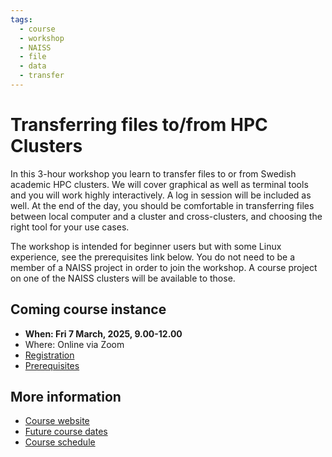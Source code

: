 ```yaml
---
tags:
  - course
  - workshop
  - NAISS
  - file
  - data
  - transfer
---
```


# Transferring files to/from HPC Clusters

In this 3-hour workshop you learn to transfer files to or from Swedish academic HPC clusters. We will cover graphical as well as terminal tools and you will work highly interactively. A log in session will be included as well. At the end of the day, you should be comfortable in transferring files between local computer and a cluster and cross-clusters, and choosing the right tool for your use cases.

The workshop is intended for beginner users but with some Linux experience, see the prerequisites link below. You do not need to be a member of a NAISS project in order to join the workshop. A course project on one of the NAISS clusters will be available to those.

## Coming course instance

- **When: Fri 7 March, 2025, 9.00-12.00**
- Where: Online via Zoom
- [Registration](https://forms.gle/ZSza6AAiW5kxKjrP8)
- [Prerequisites](https://uppmax.github.io/naiss_file_transfer_course/prereqs/)

## More information

- [Course website](https://uppmax.github.io/naiss_file_transfer_course/)
- [Future  course dates](https://uppmax.github.io/naiss_file_transfer_course/course_dates/)
- [Course schedule](https://uppmax.github.io/naiss_file_transfer_course/schedule/)
